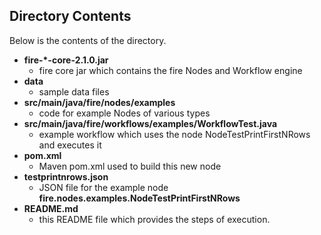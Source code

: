 ## Directory Contents

Below is the contents of the directory.

* **fire-*-core-2.1.0.jar**
    * fire core jar which contains the fire Nodes and Workflow engine
* **data**
    * sample data files
* **src/main/java/fire/nodes/examples**
    * code for example Nodes of various types
* **src/main/java/fire/workflows/examples/WorkflowTest.java**
    * example workflow which uses the node NodeTestPrintFirstNRows and executes it
* **pom.xml**
    * Maven pom.xml used to build this new node
* **testprintnrows.json**
    * JSON file for the example node **fire.nodes.examples.NodeTestPrintFirstNRows**
* **README.md**
    * this README file which provides the steps of execution.


